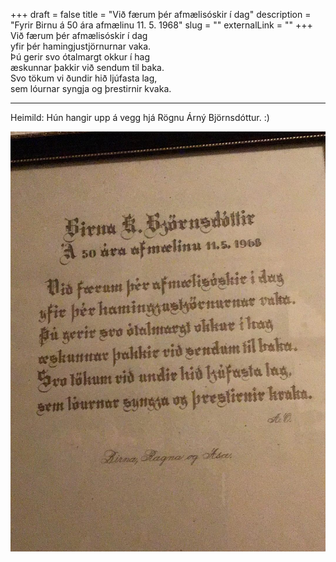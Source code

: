 +++
draft = false
title = "Við færum þér afmælisóskir í dag"
description = "Fyrir Birnu á 50 ára afmælinu 11. 5. 1968"
slug = ""
externalLink = ""
+++
Við færum þér afmælisóskir í dag  
yfir þér hamingjustjörnurnar vaka.  
Þú gerir svo ótalmargt okkur í hag  
æskunnar þakkir við sendum til baka.  
Svo tökum vi ðundir hið ljúfasta lag,  
sem lóurnar syngja og þrestirnir kvaka.  
- - - -
Heimild: Hún hangir upp á vegg hjá Rögnu Árný Björnsdóttur. :)

![Við færum þér afmælisóskir í dag](/images/birna_kristin_50_ara.jpg#center)
